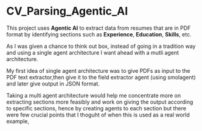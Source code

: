 # CV_Parsing_Agentic_AI

This project uses **Agentic AI** to extract data from resumes that are in PDF format by identifying sections such as **Experience**, **Education**, **Skills**, etc.

As I was given a chance to think out box, instead of going in a tradition way and using a single agent architecture I want ahead with a mutli agent architecture.

My first idea of single agent architecture was to give PDFs as input to the PDF text extractor,then give it to the field extractor agent (using smolagent) and later give output in JSON format.

Taking a multi agent architecture would help me concentrate more on extracting sections more feasibly and work on giving the output according to specific sections, hence by creating agents to each section
but there were few crucial points that I thoguht of when this is used as a real world example,
